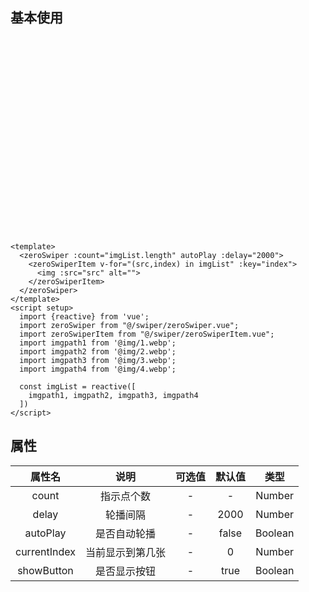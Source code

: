 <script setup>
import {reactive} from 'vue';
import zeroSwiper from "@/swiper/zeroSwiper.vue";
import zeroSwiperItem from "@/swiper/zeroSwiperItem.vue";
import imgpath1 from '@img/1.webp';
import imgpath2 from '@img/2.webp';
import imgpath3 from '@img/3.webp';
import imgpath4 from '@img/4.webp';
const imgList = reactive([
  imgpath1,imgpath2,imgpath3,imgpath4
])
</script>

## 基本使用

<div style="height: 300px">
<zeroSwiper :count="imgList.length" autoPlay :delay="2000">
    <zeroSwiperItem v-for="(src,index) in imgList" :key="index">
      <img :src="src" alt="">
    </zeroSwiperItem>
  </zeroSwiper>
</div>

```vue

<template>
  <zeroSwiper :count="imgList.length" autoPlay :delay="2000">
    <zeroSwiperItem v-for="(src,index) in imgList" :key="index">
      <img :src="src" alt="">
    </zeroSwiperItem>
  </zeroSwiper>
</template>
<script setup>
  import {reactive} from 'vue';
  import zeroSwiper from "@/swiper/zeroSwiper.vue";
  import zeroSwiperItem from "@/swiper/zeroSwiperItem.vue";
  import imgpath1 from '@img/1.webp';
  import imgpath2 from '@img/2.webp';
  import imgpath3 from '@img/3.webp';
  import imgpath4 from '@img/4.webp';

  const imgList = reactive([
    imgpath1, imgpath2, imgpath3, imgpath4
  ])
</script>

```

## 属性

|     属性名      |    说明    | 可选值 |  默认值  |   类型    |
|:------------:|:--------:|:---:|:-----:|:-------:|
|    count     |  指示点个数   |  -  |   -   | Number  |
|    delay     |   轮播间隔   |  -  | 2000  | Number  |
|   autoPlay   |  是否自动轮播  |  -  | false | Boolean |
| currentIndex | 当前显示到第几张 |  -  |   0   | Number  |
|  showButton  |  是否显示按钮  |  -  | true  | Boolean |


